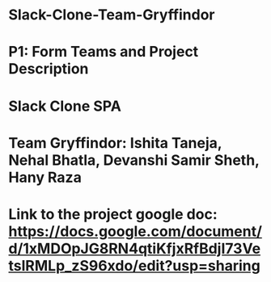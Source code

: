 # Slack-Clone-Team-Gryffindor
# P1: Form Teams and Project Description
# Slack Clone SPA
# Team Gryffindor: Ishita Taneja, Nehal Bhatla, Devanshi Samir Sheth, Hany Raza
# Link to the project google doc: https://docs.google.com/document/d/1xMDOpJG8RN4qtiKfjxRfBdjI73VetslRMLp_zS96xdo/edit?usp=sharing
